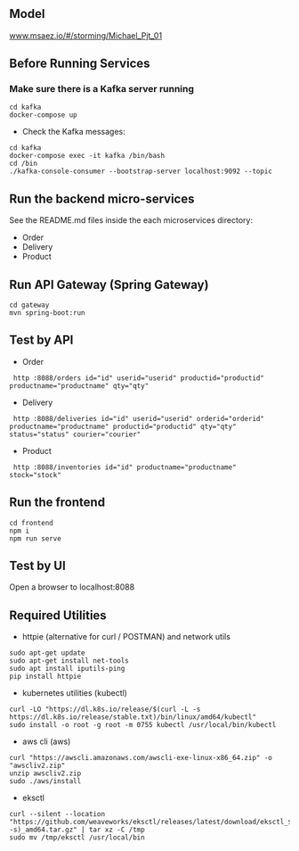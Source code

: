 # 

## Model
www.msaez.io/#/storming/Michael_Pjt_01

## Before Running Services
### Make sure there is a Kafka server running
```
cd kafka
docker-compose up
```
- Check the Kafka messages:
```
cd kafka
docker-compose exec -it kafka /bin/bash
cd /bin
./kafka-console-consumer --bootstrap-server localhost:9092 --topic
```

## Run the backend micro-services
See the README.md files inside the each microservices directory:

- Order
- Delivery
- Product


## Run API Gateway (Spring Gateway)
```
cd gateway
mvn spring-boot:run
```

## Test by API
- Order
```
 http :8088/orders id="id" userid="userid" productid="productid" productname="productname" qty="qty" 
```
- Delivery
```
 http :8088/deliveries id="id" userid="userid" orderid="orderid" productname="productname" productid="productid" qty="qty" status="status" courier="courier" 
```
- Product
```
 http :8088/inventories id="id" productname="productname" stock="stock" 
```


## Run the frontend
```
cd frontend
npm i
npm run serve
```

## Test by UI
Open a browser to localhost:8088

## Required Utilities

- httpie (alternative for curl / POSTMAN) and network utils
```
sudo apt-get update
sudo apt-get install net-tools
sudo apt install iputils-ping
pip install httpie
```

- kubernetes utilities (kubectl)
```
curl -LO "https://dl.k8s.io/release/$(curl -L -s https://dl.k8s.io/release/stable.txt)/bin/linux/amd64/kubectl"
sudo install -o root -g root -m 0755 kubectl /usr/local/bin/kubectl
```

- aws cli (aws)
```
curl "https://awscli.amazonaws.com/awscli-exe-linux-x86_64.zip" -o "awscliv2.zip"
unzip awscliv2.zip
sudo ./aws/install
```

- eksctl 
```
curl --silent --location "https://github.com/weaveworks/eksctl/releases/latest/download/eksctl_$(uname -s)_amd64.tar.gz" | tar xz -C /tmp
sudo mv /tmp/eksctl /usr/local/bin
```

